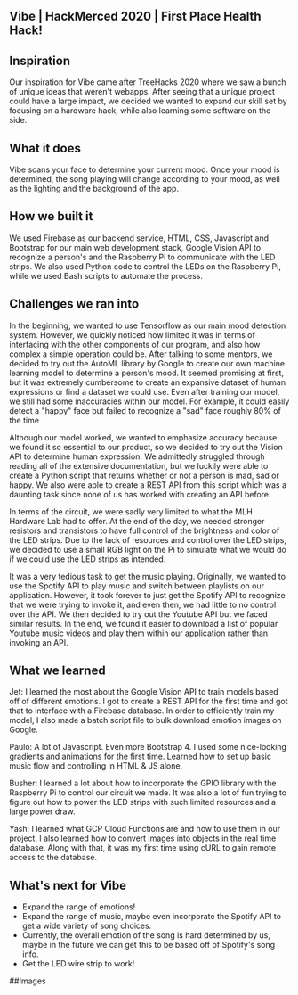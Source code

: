 ## Vibe | HackMerced 2020 | First Place Health Hack!

## Inspiration
Our inspiration for Vibe came after TreeHacks 2020 where we saw a bunch of unique ideas that weren't webapps. After seeing that a unique project could have a large impact, we decided we wanted to expand our skill set by focusing on a hardware hack, while also learning some software on the side.

## What it does
Vibe scans your face to determine your current mood. Once your mood is determined, the song playing will change according to your mood, as well as the lighting and the background of the app.

## How we built it
We used Firebase as our backend service, HTML, CSS, Javascript and Bootstrap for our main web development stack, Google Vision API to recognize a person's and the Raspberry Pi to communicate with the LED strips. We also used Python code to control the LEDs on the Raspberry Pi, while we used Bash scripts to automate the process.

## Challenges we ran into
In the beginning, we wanted to use Tensorflow as our main mood detection system. However, we quickly noticed how limited it was in terms of interfacing with the other components of our program, and also how complex a simple operation could be. After talking to some mentors, we decided to try out the AutoML library by Google to create our own machine learning model to determine a person's mood. It seemed promising at first, but it was extremely cumbersome to create an expansive dataset of human expressions or find a dataset we could use. Even after training our model, we still had some inaccuracies within our model. For example, it could easily detect a "happy" face but failed to recognize a "sad" face roughly 80% of the time

Although our model worked, we wanted to emphasize accuracy because we found it so essential to our product, so we decided to try out the Vision API to determine human expression. We admittedly struggled through reading all of the extensive documentation, but we luckily were able to create a Python script that returns whether or not a person is mad, sad or happy. We also were able to create a REST API from this script which was a daunting task since none of us has worked with creating an API before.

In terms of the circuit, we were sadly very limited to what the MLH Hardware Lab had to offer. At the end of the day, we needed stronger resistors and transistors to have full control of the brightness and color of the LED strips. Due to the lack of resources and control over the LED strips, we decided to use a small RGB light on the Pi to simulate what we would do if we could use the LED strips as intended.

It was a very tedious task to get the music playing. Originally, we wanted to use the Spotify API to play music and switch between playlists on our application. However, it took forever to just get the Spotify API to recognize that we were trying to invoke it, and even then, we had little to no control over the API. We then decided to try out the Youtube API but we faced similar results. In the end, we found it easier to download a list of popular Youtube music videos and play them within our application rather than invoking an API.

## What we learned
Jet: I learned the most about the Google Vision API to train models based off of different emotions. I got to create a REST API for the first time and got that to interface with a Firebase database. In order to efficiently train my model, I also made a batch script file to bulk download emotion images on Google.

Paulo: A lot of Javascript. Even more Bootstrap 4. I used some nice-looking gradients and animations for the first time. Learned how to set up basic music flow and controlling in HTML & JS alone.

Busher: I learned a lot about how to incorporate the GPIO library with the Raspberry Pi to control our circuit we made. It was also a lot of fun trying to figure out how to power the LED strips with such limited resources and a large power draw.

Yash:  I learned what GCP Cloud Functions are and how to use them in our project. I also learned how to convert images into objects in the real time database. Along with that, it was my first time using cURL to gain remote access to the database.

## What's next for Vibe
- Expand the range of emotions!
- Expand the range of music, maybe even incorporate the Spotify API to get a wide variety of song choices.
- Currently, the overall emotion of the song is hard determined by us, maybe in the future we can get this to be based off of Spotify's song info.
- Get the LED wire strip to work!

##Images
